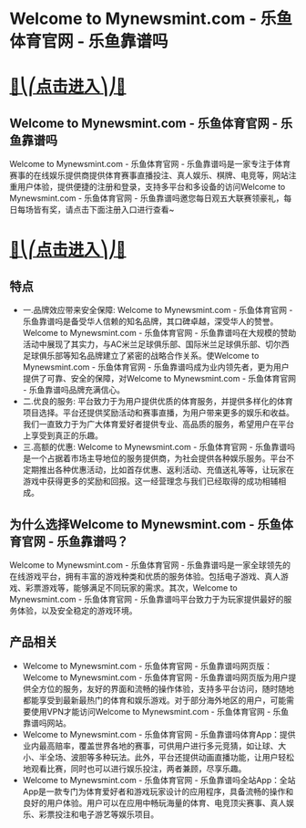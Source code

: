 # Welcome to Mynewsmint.com - 乐鱼体育官网 - 乐鱼靠谱吗

# [🍉⎝⎛点击进入⎞⎠🍉](https://kkdd668.cn)
## Welcome to Mynewsmint.com - 乐鱼体育官网 - 乐鱼靠谱吗
Welcome to Mynewsmint.com - 乐鱼体育官网 - 乐鱼靠谱吗是一家专注于体育赛事的在线娱乐提供商提供体育赛事直播投注、真人娱乐、棋牌、电竞等，网站注重用户体验，提供便捷的注册和登录，支持多平台和多设备的访问Welcome to Mynewsmint.com - 乐鱼体育官网 - 乐鱼靠谱吗邀您每日观五大联赛领豪礼，每日每场皆有奖，请点击下面注册入口进行查看~
# [🍉⎝⎛点击进入⎞⎠🍉](https://kkdd668.cn)

## 特点
- 一.品牌效应带来安全保障: Welcome to Mynewsmint.com - 乐鱼体育官网 - 乐鱼靠谱吗是备受华人信赖的知名品牌，其口碑卓越，深受华人的赞誉。Welcome to Mynewsmint.com - 乐鱼体育官网 - 乐鱼靠谱吗在大规模的赞助活动中展现了其实力，与AC米兰足球俱乐部、国际米兰足球俱乐部、切尔西足球俱乐部等知名品牌建立了紧密的战略合作关系。使Welcome to Mynewsmint.com - 乐鱼体育官网 - 乐鱼靠谱吗成为业内领先者，更为用户提供了可靠、安全的保障，对Welcome to Mynewsmint.com - 乐鱼体育官网 - 乐鱼靠谱吗品牌充满信心。
- 二.优良的服务: 平台致力于为用户提供优质的体育服务，并提供多样化的体育项目选择。平台还提供奖励活动和赛事直播，为用户带来更多的娱乐和收益。我们一直致力于为广大体育爱好者提供专业、高品质的服务，希望用户在平台上享受到真正的乐趣。
- 三.高额的优惠: Welcome to Mynewsmint.com - 乐鱼体育官网 - 乐鱼靠谱吗是一个占据着市场主导地位的服务提供商，为社会提供各种娱乐服务。平台不定期推出各种优惠活动，比如首存优惠、返利活动、充值送礼等等，让玩家在游戏中获得更多的奖励和回报。这一经营理念与我们已经取得的成功相辅相成。

## 为什么选择Welcome to Mynewsmint.com - 乐鱼体育官网 - 乐鱼靠谱吗？
Welcome to Mynewsmint.com - 乐鱼体育官网 - 乐鱼靠谱吗是一家全球领先的在线游戏平台，拥有丰富的游戏种类和优质的服务体验。包括电子游戏、真人游戏、彩票游戏等，能够满足不同玩家的需求。其次，Welcome to Mynewsmint.com - 乐鱼体育官网 - 乐鱼靠谱吗平台致力于为玩家提供最好的服务体验，以及安全稳定的游戏环境。
## 产品相关
- Welcome to Mynewsmint.com - 乐鱼体育官网 - 乐鱼靠谱吗网页版：Welcome to Mynewsmint.com - 乐鱼体育官网 - 乐鱼靠谱吗网页版为用户提供全方位的服务，友好的界面和流畅的操作体验，支持多平台访问，随时随地都能享受到最新最热门的体育和娱乐游戏。对于部分海外地区的用户，可能需要使用VPN才能访问Welcome to Mynewsmint.com - 乐鱼体育官网 - 乐鱼靠谱吗网站。
- Welcome to Mynewsmint.com - 乐鱼体育官网 - 乐鱼靠谱吗体育App：提供业内最高赔率，覆盖世界各地的赛事，可供用户进行多元竞猜，如让球、大小、半全场、波胆等多种玩法。此外，平台还提供动画直播功能，让用户轻松地观看比赛，同时也可以进行娱乐投注，两者兼顾，尽享乐趣。
- Welcome to Mynewsmint.com - 乐鱼体育官网 - 乐鱼靠谱吗全站App：全站App是一款专门为体育爱好者和游戏玩家设计的应用程序，具备流畅的操作和良好的用户体验。用户可以在应用中畅玩海量的体育、电竞顶尖赛事、真人娱乐、彩票投注和电子游艺等娱乐项目。
